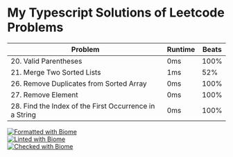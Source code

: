 # My Typescript Solutions of Leetcode Problems

| Problem                                                | Runtime | Beats |
| ------------------------------------------------------ | ------- | ----- |
| 20. Valid Parentheses                                  | 0ms     | 100%  |
| 21. Merge Two Sorted Lists                             | 1ms     | 52%   |
| 26. Remove Duplicates from Sorted Array                | 0ms     | 100%  |
| 27. Remove Element                                     | 0ms     | 100%  |
| 28. Find the Index of the First Occurrence in a String | 0ms     | 100%  |

[![Formatted with Biome](https://img.shields.io/badge/Formatted_with-Biome-60a5fa?style=flat&logo=biome)](https://biomejs.dev/)<br/>
[![Linted with Biome](https://img.shields.io/badge/Linted_with-Biome-60a5fa?style=flat&logo=biome)](https://biomejs.dev)<br/>
[![Checked with Biome](https://img.shields.io/badge/Checked_with-Biome-60a5fa?style=flat&logo=biome)](https://biomejs.dev)
